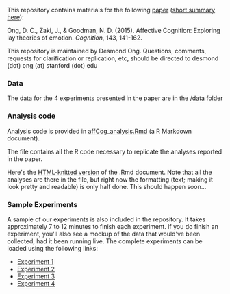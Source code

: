 

This repository contains materials for the following [paper](http://www.sciencedirect.com/science/article/pii/S0010027715300196) ([short summary here](http://web.stanford.edu/~dco/research_affCog.html)):

Ong, D. C., Zaki, J., & Goodman, N. D. (2015). Affective Cognition: Exploring lay theories of emotion. *Cognition*, 143, 141-162. 

This repository is maintained by Desmond Ong. Questions, comments, requests for clarification or replication, etc, should be directed to desmond (dot) ong (at) stanford (dot) edu



### Data

The data for the 4 experiments presented in the paper are in the [/data](https://github.com/desmond-ong/affCog/tree/master/data) folder



### Analysis code

Analysis code is provided in [affCog_analysis.Rmd](https://github.com/desmond-ong/affCog/blob/master/affCog_analysis.Rmd) (a R Markdown document). 

The file contains all the R code necessary to replicate the analyses reported in the paper.

Here's the [HTML-knitted version](http://rawgit.com/desmond-ong/affCog/master/affCog_analysis.html) of the .Rmd document.
Note that all the analyses are there in the file, but right now the formatting (text; making it look pretty and readable) is only half done. This should happen soon...




### Sample Experiments

A sample of our experiments is also included in the repository. It takes approximately 7 to 12 minutes to finish each experiment. If you do finish an experiment, you'll also see a mockup of the data that would've been collected, had it been running live. The complete experiments can be loaded using the following links:

- [Experiment 1](http://rawgit.com/desmond-ong/affCog/master/Experiment1/index.html)
- [Experiment 2](http://rawgit.com/desmond-ong/affCog/master/Experiment2/index.html)
- [Experiment 3](http://rawgit.com/desmond-ong/affCog/master/Experiment3/index.html)
- [Experiment 4](http://rawgit.com/desmond-ong/affCog/master/Experiment4/index.html)


<!-- Or alternatively, 

- Experiment 1: http://htmlpreview.github.io/?https://github.com/desmond-ong/affCog/blob/master/Experiment1/index.html
- Experiment 2: http://htmlpreview.github.io/?https://github.com/desmond-ong/affCog/blob/master/Experiment2/index.html
- Experiment 3: http://htmlpreview.github.io/?https://github.com/desmond-ong/affCog/blob/master/Experiment3/index.html
- Experiment 4: http://htmlpreview.github.io/?https://github.com/desmond-ong/affCog/blob/master/Experiment4/index.html
 -->





